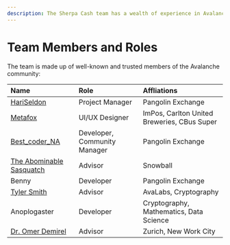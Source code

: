 ```yaml
---
description: The Sherpa Cash team has a wealth of experience in Avalanche DeFi.
---
```


# Team Members and Roles

The team is made up of well-known and trusted members of the Avalanche community:

| Name | Role | Affliations |
| :--- | :--- | :--- |
| [HariSeldon](https://twitter.com/jtrollip)  | Project Manager | Pangolin Exchange |
| [Metafox](https://twitter.com/s_metafox) | UI/UX Designer | ImPos, Carlton United Breweries, CBus Super |
| [Best\_coder\_NA](https://twitter.com/Best_coder_NA)  | Developer, Community Manager | Pangolin Exchange |
| [The Abominable Sasquatch](https://twitter.com/AbominableSas) | Advisor | Snowball |
| Benny | Developer | Pangolin Exchange |
| [Tyler Smith](https://twitter.com/tcrypt25519) | Advisor | AvaLabs, Cryptography |
| Anoplogaster | Developer | Cryptography, Mathematics, Data Science |
| [Dr. Omer Demirel](https://twitter.com/demirelo) | Advisor | Zurich, New Work City |

